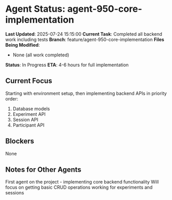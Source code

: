 # Agent Status: agent-950-core-implementation

**Last Updated**: 2025-07-24 15:15:00
**Current Task**: Completed all backend work including tests
**Branch**: feature/agent-950-core-implementation
**Files Being Modified**:
- None (all work completed)


**Status**: In Progress
**ETA**: 4-6 hours for full implementation

## Current Focus
Starting with environment setup, then implementing backend APIs in priority order:
1. Database models
2. Experiment API
3. Session API
4. Participant API

## Blockers
None

## Notes for Other Agents
First agent on the project - implementing core backend functionality
Will focus on getting basic CRUD operations working for experiments and sessions